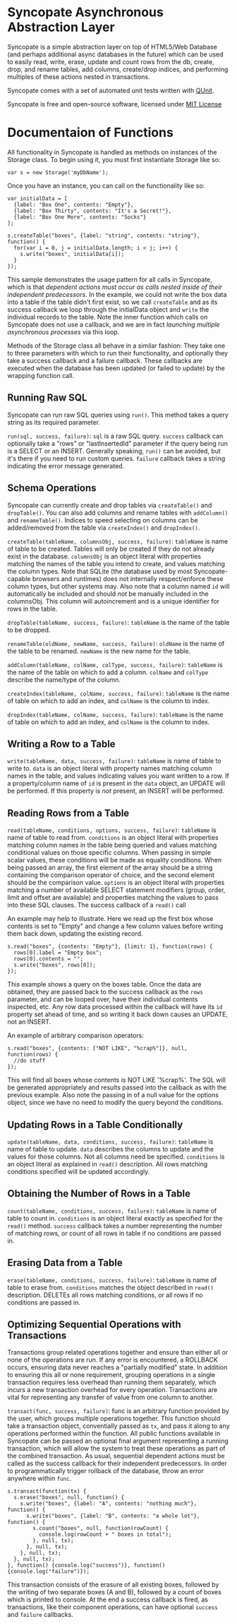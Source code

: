 Syncopate Asynchronous Abstraction Layer
========================================

Syncopate is a simple abstraction layer on top of HTML5/Web Database (and perhaps additional async databases in the future) which can be used to easily read, write, erase, update and count rows from the db, create, drop, and rename tables, add columns, create/drop indices, and performing multiples of these actions nested in transactions.

Syncopate comes with a set of automated unit tests written with [QUnit](http://docs.jquery.com/QUnit).

Syncopate is free and open-source software, licensed under [MIT License](http://www.opensource.org/licenses/mit-license.php)

Documentaion of Functions
=========================

All functionality in Syncopate is handled as methods on instances of the Storage class. To begin using it, you must first instantiate Storage like so:

    var s = new Storage('myDbName');

Once you have an instance, you can call on the functionality like so:

    var initialData = [
      {label: "Box One", contents: "Empty"},
      {label: "Box Thirty", contents: "It's a Secret!"},
      {label: "Box One More", contents: "Socks"}
    ];

    s.createTable("boxes", {label: "string", contents: "string"}, function() {
      for(var i = 0, j = initialData.length; i < j; i++) {
        s.write("boxes", initialData[i]);
      }
    });
      
This sample demonstrates the usage pattern for all calls in Syncopate, which is that *dependent actions must occur as calls nested inside of their independent predecessors*. In the example, we could not write the box data into a table if the table didn't first exist, so we call `createTable` and as its success callback we loop through the initialData object and `write` the individual records to the table. Note the inner function which calls on Syncopate does not use a callback, and we are in fact *launching multiple asynchronous processes* via this loop.

Methods of the Storage class all behave in a similar fashion: They take one to three parameters with which to run their functionality, and optionally they take a success callback and a failure callback. These callbacks are executed when the database has been updated (or failed to update) by the wrapping function call.

Running Raw SQL
---------------

Syncopate can run raw SQL queries using `run()`. This method takes a query string as its required parameter.

`run(sql, success, failure)`: `sql` is a raw SQL query. `success` callback can optionally take a "rows" or "lastInsertedId" parameter if the query being run is a SELECT or an INSERT. Generally speaking, `run()` can be avoided, but it's there if you need to run custom queries. `failure` callback takes a string indicating the error message generated.

Schema Operations
-----------------

Syncopate can currently create and drop tables via `createTable()` and `dropTable()`. You can also add columns and rename tables with `addColumn()` and `renameTable()`. Indices to speed selecting on columns can be added/removed from the table via `createIndex()` and `dropIndex()`.

`createTable(tableName, columnsObj, success, failure)`: `tableName` is name of table to be created. Tables will only be created if they do not already exist in the database. `columnsObj` is an object literal with properties matching the names of the table you intend to create, and values matching the column types. Note that SQLite (the database used by most Syncopate-capable browsers and runtimes) does not internally respect/enforce these column types, but other systems may. Also note that a column named `id` will automatically be included and should *not* be manually included in the columnsObj. This column will autoincrement and is a unique identifier for rows in the table.

`dropTable(tableName, success, failure)`: `tableName` is the name of the table to be dropped.

`renameTable(oldName, newName, success, failure)`: `oldName` is the name of the table to be renamed. `newName` is the new name for the table.

`addColumn(tableName, colName, colType, success, failure)`: `tableName` is the name of the table on which to add a column. `colName` and `colType` describe the name/type of the column.

`createIndex(tableName, colName, success, failure)`: `tableName` is the name of table on which to add an index, and `colName` is the column to index.

`dropIndex(tableName, colName, success, failure)`: `tableName` is the name of table on which to add an index, and `colName` is the column to index.

Writing a Row to a Table
------------------------

`write(tableName, data, success, failure)`: `tableName` is name of table to write to. `data` is an object literal with property names matching column names in the table, and values indicating values you want written to a row. If a property/column name of `id` is present in the `data` object, an UPDATE will be performed. If this property is *not* present, an INSERT will be performed.

Reading Rows from a Table
-------------------------

`read(tableName, conditions, options, success, failure)`: `tableName` is name of table to read from. `conditions` is an object literal with properties matching column names in the table being queried and values matching conditional values on those specific columns. When passing in simple scalar values, these conditions will be made as equality conditions. When being passed an array, the first element of the array should be a string containing the comparison operator of choice, and the second element should be the comparison value. `options` is an object literal with properties matching a number of available SELECT statement modifiers (group, order, limit and offset are available) and properties matching the values to pass into these SQL clauses. The success callback of a `read()` call

An example may help to illustrate. Here we read up the first box whose contents is set to "Empty" and change a few column values before writing them back down, updating the existing record.

    s.read("boxes", {contents: "Empty"}, {limit: 1}, function(rows) {
      rows[0].label = "Empty box";
      rows[0].contents = "";
      s.write("boxes", rows[0]);
    });
      
This example shows a query on the boxes table. Once the data are obtained, they are passed back to the success callback as the `rows` parameter, and can be looped over, have their individual contents inspected, etc. Any row data processed within the callback will have its `id` property set ahead of time, and so writing it back down causes an UPDATE, not an INSERT.

An example of arbitrary comparison operators:

    s.read("boxes", {contents: ["NOT LIKE", "%crap%"]}, null, function(rows) {
      //do stuff
    });
      
This will find all boxes whose contents is NOT LIKE '%crap%'. The SQL will be generated appropriately and results passed into the callback as with the previous example. Also note the passing in of a null value for the options object, since we have no need to modify the query beyond the conditions.

Updating Rows in a Table Conditionally
--------------------------------------

`update(tableName, data, conditions, success, failure)`: `tableName` is name of table to update. `data` describes the columns to update and the values for those columns. Not all columns need be specified. `conditions` is an object literal as explained in `read()` description. All rows matching conditions specified will be updated accordingly.

Obtaining the Number of Rows in a Table
---------------------------------------

`count(tableName, conditions, success, failure)`: `tableName` is name of table to count in. `conditions` is an object literal exactly as specified for the `read()` method. `success` callback takes a number representing the number of matching rows, or count of all rows in table if no conditions are passed in.

Erasing Data from a Table
-------------------------

`erase(tableName, conditions, success, failure)`: `tableName` is name of table to erase from. `conditions` matches the object described in `read()` description. DELETEs all rows matching conditions, or all rows if no conditions are passed in.

Optimizing Sequential Operations with Transactions
--------------------------------------------------

Transactions group related operations together and ensure than either all or none of the operations are run. If any error is encountered, a ROLLBACK occurs, ensuring data never reaches a "partially modified" state. In addition to ensuring this all or none requirement, grouping operations in a single transaction requires less overhead than running them separately, which incurs a new transaction overhead for every operation. Transactions are vital for representing any transfer of value from one column to another.

`transact(func, success, failure)`: func is an arbitrary function provided by the user, which groups multiple operations together. This function should take a transaction object, conventially passed as `tx`, and pass it along to any operations performed within the function. All public functions available in Syncopate can be passed an optional final argument representing a running transaction, which will allow the system to treat these operations as part of the combined transaction. As usual, sequential dependent actions must be called as the success callback for their independent predecessors. In order to programmatically trigger rollback of the database, throw an error anywhere within `func`.

    s.transact(function(tx) {
      s.erase("boxes", null, function() {
        s.write("boxes", {label: "A", contents: "nothing much"}, function() {
          s.write("boxes", {label: "B", contents: "a whole lot"}, function() {
            s.count("boxes", null, function(rowCount) {
              console.log(rowCount + " boxes in total");
            }, null, tx);
          }, null, tx);
        }, null, tx);
      }, null, tx);
    }, function() {console.log("success")}, function() {console.log("failure")});

This transaction consists of the erasure of all existing boxes, followed by the writing of two separate boxes (A and B), followed by a count of boxes which is printed to console. At the end a success callback is fired, as transactions, like their component operations, can have optional `success` and `failure` callbacks.